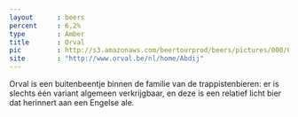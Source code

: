 ```yaml
---
layout      : beers
percent     : 6,2%
type        : Amber
title       : Orval
pic         : http://s3.amazonaws.com/beertourprod/beers/pictures/000/000/072/original/Orval_Trappist_beer_tourism_900.jpg?1393000059
site        : "http://www.orval.be/nl/home/Abdij"
---
```



Orval is een buitenbeentje binnen de familie van de trappistenbieren: er is slechts één variant algemeen verkrijgbaar, en deze is een relatief licht bier dat herinnert aan een Engelse ale.